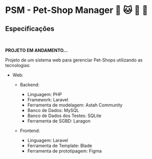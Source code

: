 # PSM - Pet-Shop Manager :dog: :cat: :chicken: :horse:

## **Especificações**
<br>

**PROJETO EM ANDAMENTO...**
<br>

Projeto de um sistema web para gerenciar Pet-Shops utilizando as tecnologias:

- Web:
    - Backend: 
      - Linguagem: PHP
      - Framework: Laravel 
      - Ferramenta de modelagem: Astah Community
      - Banco de Dados: MySQL
      - Banco de Dados dos Testes: SQLite
      - Ferramenta de SGBD: Laragon
    
    - Frontend: 
      - Linguagem: Laravel
      - Ferramenta de Template: Blade 
      - Ferramenta de prototipagem: Figma
 

